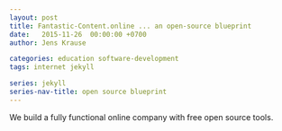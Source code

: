 ```yaml
---
layout: post
title: Fantastic-Content.online ... an open-source blueprint
date:   2015-11-26  00:00:00 +0700
author: Jens Krause

categories: education software-development
tags: internet jekyll

series: jekyll
series-nav-title: open source blueprint
---
```



We build a fully functional online company with free open source tools.

<!--more-->

